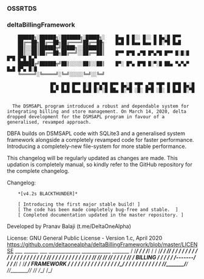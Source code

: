 ### OSSRTDS
### deltaBillingFramework

		██████╗░██████╗░███████╗░█████╗░    █▄▄ █ █░░ █░░ █ █▄░█ █▀▀  
		██╔══██╗██╔══██╗██╔════╝██╔══██╗    █▄█ █ █▄▄ █▄▄ █ █░▀█ █▄█
		██║░░██║██████╦╝█████╗░░███████║    
		██║░░██║██╔══██╗██╔══╝░░██╔══██║    █▀▀ █▀█ ▄▀█ █▀▄▀█ █▀▀ █░█░█ █▀█ █▀█ █▄▀
		██████╔╝██████╦╝██║░░░░░██║░░██║    █▀░ █▀▄ █▀█ █░▀░█ ██▄ ▀▄▀▄▀ █▄█ █▀▄ █░█
		╚═════╝░╚═════╝░╚═╝░░░░░╚═╝░░╚═╝

                    █▀▄ █▀█ █▀▀ █░█ █▀▄▀█ █▀▀ █▄░█ ▀█▀ ▄▀█ ▀█▀ █ █▀█ █▄░█
                    █▄▀ █▄█ █▄▄ █▄█ █░▀░█ ██▄ █░▀█ ░█░ █▀█ ░█░ █ █▄█ █░▀█


      The DSMSAPL program introduced a robust and dependable system for integrating billing and store management. On March 14, 2020, delta dropped development for the DSMSAPL program in favour of a generalised, revamped approach.

DBFA builds on DSMSAPL code with SQLite3 and a generalised system framework alongside a completely revamped code for faster performance.
Introducing a completely-new file-system for more stable performance.

This changelog will be regularly updated as changes are made. This updation is completely manual, so kindly refer to the GitHub repository for the complete changelog.


Changelog:

		*[v4.2s BLACKTHUNDER]*
		
		[ Introducing the first major stable build! ]
		[ The code has been made completely bug-free and stable.  ]
		[ Completed documentation updated in the master repository. ]

Developed by Pranav Balaji 
(t.me/DeltaOneAlpha)

License: GNU General Public License - Version 1.c, April 2020
	 https://github.com/deltaonealpha/deltaBillingFramework/blob/master/LICENSE
        ___ ______ ___   _____________    ____________     _______
       /  /_______/  /  /  /_______/  /  /  /________/    /  /_/ /
      /  /       /  /  /  /       /  /  /  /             /  /  / /
     /  /       /  /  /  /_______/  /  /  /             /  /   / /
    /  /       /  /  / // // // // /  /  /_________    /  /____/ / BILLING 
   /  /       /  /  /  /-------/  /  /  /_________/   /  /_____/ / FRAMEWORK
  /  /       /  /  /  /       /  /  /  /             /  /      / /
 /  /_______/  /  /  /______ /  /  /  /             /  /       / /
/__/_______/__/  /__/_______/__/  /__/             /__/        /_/